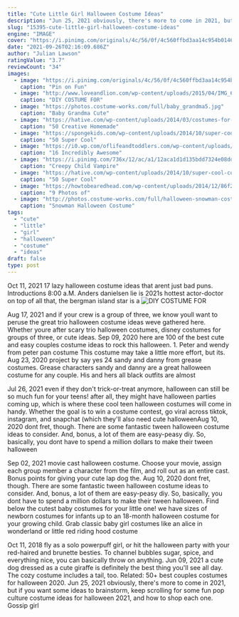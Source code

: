 ```yaml
---
title: "Cute Little Girl Halloween Costume Ideas"
description: "Jun 25, 2021 obviously, there's more to come in 2021, but if you want some ideas to brainstorm, keep scrolling for some fun pop culture costume ideas for halloween 2021, and how to shop each one. Gossip girl"
slug: "15395-cute-little-girl-halloween-costume-ideas"
engine: "IMAGE"
cover: "https://i.pinimg.com/originals/4c/56/0f/4c560ffbd3aa14c954b014685789cb1a.jpg"
date: "2021-09-26T02:16:09.686Z"
author: "Julian Lawson"
ratingValue: "3.7"
reviewCount: "34"
images:
  - image: "https://i.pinimg.com/originals/4c/56/0f/4c560ffbd3aa14c954b014685789cb1a.jpg"
    caption: "Pin on Fun"
  - image: "http://www.loveandlion.com/wp-content/uploads/2015/04/IMG_6948-7.jpg"
    caption: "DIY COSTUME FOR"
  - image: "https://photos.costume-works.com/full/baby_grandma5.jpg"
    caption: "Baby Grandma Cute"
  - image: "https://hative.com/wp-content/uploads/2014/03/costumes-for-kids/14-viking-kid-costume-idea.jpg"
    caption: "50 Creative Homemade"
  - image: "https://spongekids.com/wp-content/uploads/2014/10/super-cool-costume-ideas/11-scarecrow-costume.jpg"
    caption: "50 Super Cool"
  - image: "https://i0.wp.com/oflifeandtoddlers.com/wp-content/uploads/2018/10/pinnochio-halloween-costume-toddler-boy-e1538856771425.jpg?resize=400%2C533&ssl=1"
    caption: "16 Incredibly Awesome"
  - image: "https://i.pinimg.com/736x/12/ac/a1/12aca1d1d135bdd7324e08ddc880236d--scary-kids-halloween-costumes-cute-halloween-makeup.jpg"
    caption: "Creepy Child Vampire"
  - image: "https://hative.com/wp-content/uploads/2014/10/super-cool-costume-ideas/48-rag-doll-costume.jpg"
    caption: "50 Super Cool"
  - image: "https://howtobearedhead.com/wp-content/uploads/2014/12/86f215f42faa9c59e3a164d199d56981.jpg"
    caption: "9 Photos of"
  - image: "http://photos.costume-works.com/full/halloween-snowman-costume.jpg"
    caption: "Snowman Halloween Costume"
tags:
  - "cute"
  - "little"
  - "girl"
  - "halloween"
  - "costume"
  - "ideas"
draft: false
type: post
---
```


Oct 11, 2021 17 lazy halloween costume ideas that arent just bad puns. Introductions 8:00 a.M. Anders danielsen lie is 2021s hottest actor-doctor on top of all that, the bergman island star is a
![DIY COSTUME FOR](http://www.loveandlion.com/wp-content/uploads/2015/04/IMG_6948-7.jpg "DIY COSTUME FOR")

Aug 17, 2021 and if your crew is a group of three, we know youll want to peruse the great trio halloween costume ideas weve gathered here. Whether youre after scary trio halloween costumes, disney costumes for groups of three, or cute ideas. Sep 09, 2020 here are 100 of the best cute and easy couples costume ideas to rock this halloween. 1. Peter and wendy from peter pan costume  This costume may take a little more effort, but its. Aug 23, 2020 project by say yes 24  sandy and danny from grease costumes. Grease characters sandy and danny are a great halloween costume for any couple. His and hers all black outfits are almost
<!--inArticleAds-->

<!--galleryOne-->

Jul 26, 2021 even if they don't trick-or-treat anymore, halloween can still be so much fun for your teens! after all, they might have halloween parties coming up, which is where these cool teen halloween costumes will come in handy. Whether the goal is to win a costume contest, go viral across tiktok, instagram, and snapchat (which they'll also need cute halloweenAug 10, 2020 dont fret, though. There are some fantastic tween halloween costume ideas to consider. And, bonus, a lot of them are easy-peasy diy. So, basically, you dont have to spend a million dollars to make their tween halloween
<!--inArticleAds-->

<!--galleryTwo-->

Sep 02, 2021 movie cast halloween costume. Choose your movie, assign each group member a character from the film, and roll out as an entire cast. Bonus points for giving your cute lap dog the. Aug 10, 2020 dont fret, though. There are some fantastic tween halloween costume ideas to consider. And, bonus, a lot of them are easy-peasy diy. So, basically, you dont have to spend a million dollars to make their tween halloween. Find below the cutest baby costumes for your little one! we have sizes of newborn costumes for infants up to an 18-month halloween costume for your growing child. Grab classic baby girl costumes like an alice in wonderland or little red riding hood costume
<!--galleryThree-->

Oct 11, 2018 fly as a solo powerpuff girl, or hit the halloween party with your red-haired and brunette besties. To channel bubbles sugar, spice, and everything nice, you can basically throw on anything. Jun 09, 2021 a cute dog dressed as a cute giraffe is definitely the best thing you'll see all day. The cozy costume includes a tail, too. Related: 50+ best couples costumes for halloween 2020. Jun 25, 2021 obviously, there's more to come in 2021, but if you want some ideas to brainstorm, keep scrolling for some fun pop culture costume ideas for halloween 2021, and how to shop each one. Gossip girl